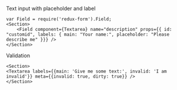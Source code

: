 Text input with placeholder and label

    var Field = require('redux-form').Field;
    <Section>
        <Field component={Textarea} name="description" props={{ id: "customid", labels: { main: "Your name:", placeholder: "Please describe me" }}} />
    </Section>

Validation

    <Section>
    <Textarea labels={{main: 'Give me some text:', invalid: 'I am invalid'}} meta={{invalid: true, dirty: true}} />
    </Section>
